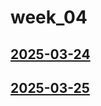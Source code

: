 # week_04 <!-- markmap: foldAll -->
## [2025-03-24](2025-03-24/2025-03-24.html)
## [2025-03-25](2025-03-25/2025-03-25.html)
